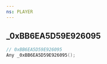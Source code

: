 ```yaml
---
ns: PLAYER
---
```

## _0xBB6EA5D59E926095

```c
// 0xBB6EA5D59E926095
Any _0xBB6EA5D59E926095();
```


